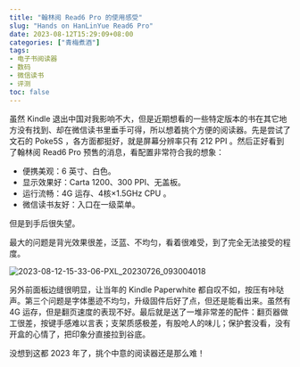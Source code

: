 ```yaml
---
title: "翰林阅 Read6 Pro 的使用感受"
slug: "Hands on HanLinYue Read6 Pro"
date: 2023-08-12T15:29:09+08:00
categories: ["青梅煮酒"]
tags:
- 电子书阅读器
- 数码
- 微信读书
- 评测
toc: false
---
```


虽然 Kindle 退出中国对我影响不大，但是近期想看的一些特定版本的书在其它地方没有找到、却在微信读书里垂手可得，所以想着挑个方便的阅读器。先是尝试了文石的 Poke5S ，各方面都挺好，就是屏幕分辨率只有 212 PPI 。然后正好看到了翰林阅 Read6 Pro 预售的消息，看配置非常符合我的想象：

- 便携美观：6 英寸、白色。
- 显示效果好：Carta 1200、300 PPI、无盖板。
- 运行流畅：4G 运存、4核×1.5GHz CPU 。
- 微信读书友好：入口在一级菜单。

但是到手后很失望。

最大的问题是背光效果很差，泛蓝、不均匀，看着很难受，到了完全无法接受的程度。

![2023-08-12-15-33-06-PXL_20230726_093004018](https://raw.githubusercontent.com/xbot/image-hosting/master/blog/2023-08-12-15-33-06-PXL_20230726_093004018.jpg)

另外前面板边缝很明显，让当年的 Kindle Paperwhite 都自叹不如，按压有咔哒声。第三个问题是字体墨迹不均匀，升级固件后好了点，但还是能看出来。虽然有 4G 运存，但是翻页速度的表现不好。最后就是送了一堆非常差的配件：翻页器做工很差，按键手感难以言表；支架质感极差，有股呛人的味儿；保护套没看，没有开盒的心情了，把印象分直接拉到谷底。

没想到这都 2023 年了，挑个中意的阅读器还是那么难！
